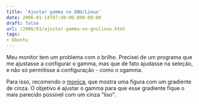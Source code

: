 ```yaml
---
title: 'Ajustar gamma no GNU/Linux'
date: 2006-01-14T07:49:00.000-08:00
draft: false
url: /2006/01/ajustar-gamma-no-gnulinux.html
tags: 
- Ubuntu
---
```


Meu monitor tem um problema com o brilho. Precisei de um programa que me ajustasse a configurar o gamma, mas que de fato ajudasse na seleção, e não só permitisse a configuração - como o xgamma.  
  
Para isso, recomendo o [monica](http://www.pcbypaul.com/software/monica.html), que mostra uma figura com um gradiente de cinza. O objetivo é ajustar o gamma para que esse gradiente fique o mais parecido possível com um cinza "liso".
